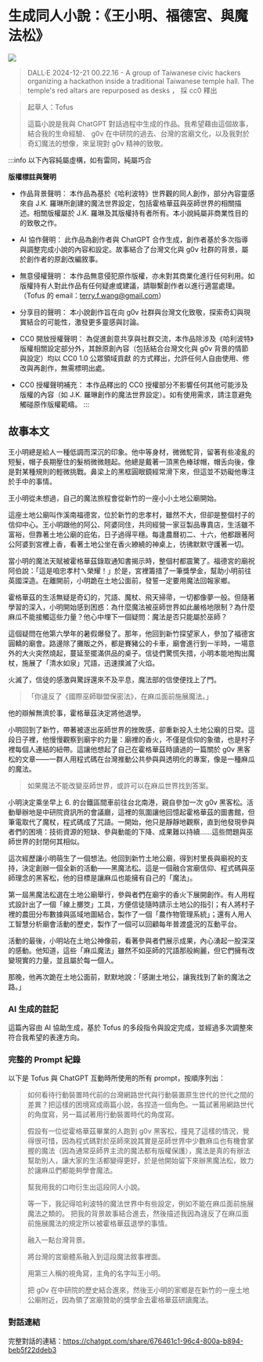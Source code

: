 # 生成同人小說：《王小明、福德宮、與魔法松》


![](https://g0v.hackmd.io/_uploads/HyTgl7mr1l.png)
> DALL·E 2024-12-21 00.22.16 - A group of Taiwanese civic hackers organizing a hackathon inside a traditional Taiwanese temple hall. The temple's red altars are repurposed as desks ， 採 cc0 釋出

> 起草人：Tofus
> 
> 這篇小說是我與 ChatGPT 對話過程中生成的作品。我希望藉由這個故事，結合我的生命經驗、 g0v 在中研院的過去、台灣的宮廟文化，以及我對於奇幻魔法的想像，來呈現對 g0v 精神的致敬。


:::info
以下內容純屬虛構，如有雷同，純屬巧合

**版權標註與聲明**

- 作品背景聲明：
本作品為基於《哈利波特》世界觀的同人創作，部分內容靈感來自 J.K. 羅琳所創建的魔法世界設定，包括霍格華茲與巫師世界的相關描述。相關版權屬於 J.K. 羅琳及其版權持有者所有。本小說純屬非商業性目的的致敬之作。

- AI 協作聲明：
此作品為創作者與 ChatGPT 合作生成，創作者基於多次指導與調整完成小說的內容和設定。故事結合了台灣文化與 g0v 社群的背景，屬於創作者的原創改編敘事。

- 無意侵權聲明：
本作品無意侵犯原作版權，亦未對其商業化進行任何利用。如版權持有人對此作品有任何疑慮或建議，請聯繫創作者以進行適當處理。（Tofus 的 email：terry.f.wang@gmail.com）

- 分享目的聲明：
本小說創作旨在向 g0v 社群與台灣文化致敬，探索奇幻與現實結合的可能性，激發更多靈感與討論。

- CC0 開放授權聲明：
為促進創意共享與社群交流，本作品除涉及《哈利波特》版權相關設定部分外，其餘原創內容（包括結合台灣文化與 g0v 背景的情節與設定）均以 CC0 1.0 公眾領域貢獻 的方式釋出，允許任何人自由使用、修改與再創作，無需標明出處。

- CC0 授權聲明補充：
本作品釋出的 CC0 授權部分不影響任何其他可能涉及版權的內容（如 J.K. 羅琳創作的魔法世界設定）。如有使用需求，請注意避免觸碰原作版權範疇。
:::

## 故事本文

王小明總是給人一種低調而深沉的印象。他中等身材，微微駝背，留著有些凌亂的短髮，帽子長期壓住的髮梢微微翹起。他總是戴著一頂黑色棒球帽，帽舌向後，像是對某種規則的輕微挑戰。鼻梁上的黑框圓眼鏡經常滑下來，但這並不妨礙他專注於手中的事情。

王小明從未想過，自己的魔法旅程會從新竹的一座小小土地公廟開始。

這座土地公廟叫作溪南福德宮，位於新竹的忠孝村，雖然不大，但卻是整個村子的信仰中心。王小明跟他的阿公、阿婆同住，共同經營一家豆製品專賣店，生活雖不富裕，但靠著土地公廟的庇佑，日子過得平穩。每逢農曆初二、十六，他都跟著阿公阿婆到宮裡上香，看著土地公坐在香火繚繞的神桌上，彷彿默默守護著一切。

當小明的魔法天賦被霍格華茲錄取通知書揭示時，整個村都震驚了。福德宮的廟祝阿伯說：「這是咱忠孝村ㄟ榮耀！」於是，宮裡籌措了一筆獎學金，幫助小明前往英國深造。在離開前，小明跪在土地公面前，發誓一定要用魔法回報家鄉。

霍格華茲的生活無疑是奇幻的，咒語、魔杖、飛天掃帚，一切都像夢一般。但隨著學習的深入，小明開始感到困惑：為什麼魔法被巫師世界如此嚴格地限制？為什麼麻瓜不能接觸這些力量？他心中埋下一個疑問：魔法是否只能屬於巫師？

這個疑問在他第六學年的暑假爆發了。那年，他回到新竹探望家人，參加了福德宮圓轎的廟會。路邊除了攤販之外，都是賽豬公的卡車，廟會進行到一半時，一場意外的大火突然燒起，蔓延至擺滿供品的桌子。信徒們驚慌失措，小明本能地掏出魔杖，施展了「清水如泉」咒語，迅速撲滅了火焰。

火滅了，信徒的感激與驚訝還來不及平息，魔法部的信使便找上了門。
> 
> 「你違反了《國際巫師聯盟保密法》，在麻瓜面前施展魔法。」
> 
他的辯解無濟於事，霍格華茲決定將他退學。

小明回到了新竹，帶著被逐出巫師世界的挫敗感，卻重新投入土地公廟的日常。這段日子裡，他慢慢觀察到廟宇的力量：廟裡的香火，不僅是信仰的象徵，也是村子裡每個人連結的紐帶。這讓他想起了自己在霍格華茲時讀過的一篇關於 g0v 黑客松的文章——一群人用程式碼在台灣推動公共參與與透明化的專案，像是一種麻瓜的魔法。

> 如果魔法不能改變巫師世界，或許可以在麻瓜世界找到答案。

小明決定乘坐早上 6. 的台鐵區間車前往台北南港，親自參加一次 g0v 黑客松。活動舉辦地是中研院資訊所的會議廳，這裡的氛圍讓他回憶起霍格華茲的圖書館，但筆電取代了魔杖，程式碼成了咒語。一開始，他只是靜靜地觀察，直到他發現參與者們的困境：技術資源的短缺、參與動能的下降、成果難以持續……這些問題與巫師世界的封閉何其相似。

這次經歷讓小明萌生了一個想法。他回到新竹土地公廟，得到村里長與廟祝的支持，決定創辦一個全新的活動——黑魔法松。這是一個融合宮廟信仰、程式碼與巫師理念的黑客松，他的目標是讓麻瓜也能擁有自己的「魔法」。

第一屆黑魔法松選在土地公廟舉行，參與者們在廟宇的香火下展開創作。有人用程式設計出了一個「線上擲筊」工具，方便信徒隨時請示土地公的指引；有人將村子裡的農田分布數據與區域地圖結合，製作了一個「農作物管理系統」；還有人用人工智慧分析廟會活動的歷史，製作了一個可以回顧每年普渡盛況的互動平台。

活動的最後，小明站在土地公神像前，看著參與者們展示成果，內心湧起一股深深的感動。他知道，這些「麻瓜魔法」雖然不如巫師的咒語那般絢麗，但它們擁有改變現實的力量，並且屬於每一個人。

那晚，他再次跪在土地公面前，默默地說：「感謝土地公，讓我找到了新的魔法之路。」

### AI 生成的註記
這篇內容由 AI 協助生成，基於 Tofus 的多段指令與設定完成，並經過多次調整來符合我希望的表達方向。

### 完整的 Prompt 紀錄
以下是 Tofus 與 ChatGPT 互動時所使用的所有 prompt，按順序列出：
> 如何看待行動裝置時代前的台灣網路世代與行動裝置原生世代的世代之間的差異？把這樣的困境寫成兩篇小說，各捏造一個角色。一篇試著用網路世代的角度寫，另一篇試著用行動裝置時代的角度寫。
> 
> 假設有一位從霍格華茲畢業的人跑到 g0v 黑客松，撞見了這樣的情況，覺得很可惜，因為程式碼對於巫師來說其實是巫師世界中少數麻瓜也有機會掌握的魔法（因為通常巫師界主流的魔法都有版權保護），魔法是真的有辦法幫助別人，讓大家的生活都變得更好，於是他開始留下來辦黑魔法松，致力於讓麻瓜們都能夠學會魔法。
> 
> 幫我用我的口吻衍生出這段同人小說。
> 
> 等一下，我記得哈利波特的魔法世界中有些設定，例如不能在麻瓜面前施展魔法之類的。
> 把我的背景故事結合進去，然後描述我因為違反了在麻瓜面前施展魔法的規定所以被霍格華茲退學的事情。
> 
> 融入一點台灣背景。
> 
> 將台灣的宮廟體系融入到這段魔法敘事裡面。
> 
> 用第三人稱的視角寫，主角的名字叫王小明。
> 
> 把 g0v 在中研院的歷史結合進來，然後王小明的家鄉是在新竹的一座土地公廟附近，因為領了宮廟贊助的獎學金去霍格華茲研讀魔法。


### 對話連結
完整對話的連結：https://chatgpt.com/share/676461c1-96c4-800a-b894-beb5f22ddeb3